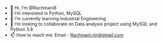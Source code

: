 - 👋 Hi, I’m @Rachmani8
- 👀 I’m interested in Python, MySQL
- 🌱 I’m currently learning Industrial Engineering 
- 💞️ I’m looking to collaborate on Data analysis project using MySQL and Python 3.8
- 📫 How to reach me: Email - Rachmani.nir@gmail.com

<!---
Rachmani8/Rachmani8 is a ✨ special ✨ repository because its `README.md` (this file) appears on your GitHub profile.
You can click the Preview link to take a look at your changes.
--->
